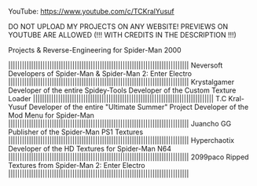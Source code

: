YouTube: https://www.youtube.com/c/TCKralYusuf

DO NOT UPLOAD MY PROJECTS ON ANY WEBSITE!
PREVIEWS ON YOUTUBE ARE ALLOWED (!!! WITH CREDITS IN THE DESCRIPTION !!!)

Projects & Reverse-Engineering for Spider-Man 2000

|||||||||||||||||||||||||||||||||||||||||||||||||||||||||||||||||||||||||||||||
Neversoft
Developers of Spider-Man & Spider-Man 2: Enter Electro
|||||||||||||||||||||||||||||||||||||||||||||||||||||||||||||||||||||||||||||||
Krystalgamer
Developer of the entire Spidey-Tools
Developer of the Custom Texture Loader
|||||||||||||||||||||||||||||||||||||||||||||||||||||||||||||||||||||||||||||||
T.C Kral-Yusuf
Developer of the entire "Ultimate Summer" Project
Developer of the Mod Menu for Spider-Man
|||||||||||||||||||||||||||||||||||||||||||||||||||||||||||||||||||||||||||||||
Juancho GG
Publisher of the Spider-Man PS1 Textures
|||||||||||||||||||||||||||||||||||||||||||||||||||||||||||||||||||||||||||||||
Hyperchaotix
Developer of the HD Textures for Spider-Man N64
|||||||||||||||||||||||||||||||||||||||||||||||||||||||||||||||||||||||||||||||
2099paco
Ripped Textures from Spider-Man 2: Enter Electro
|||||||||||||||||||||||||||||||||||||||||||||||||||||||||||||||||||||||||||||||
